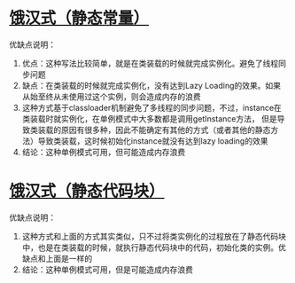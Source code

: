 # [饿汉式（静态常量）](type1/SingletonType1.java)

优缺点说明：

1) 优点：这种写法比较简单，就是在类装载的时候就完成实例化。避免了线程同步问题
2) 缺点：在类装载的时候就完成实例化，没有达到Lazy Loading的效果。如果从始至终从未使用过这个实例，则会造成内存的浪费
3) 这种方式基于classloader机制避免了多线程的同步问题，不过，instance在类装载时就实例化，在单例模式中大多数都是调用getInstance方法，
   但是导致类装载的原因有很多种，因此不能确定有其他的方式（或者其他的静态方法）导致类装载，这时候初始化instance就没有达到lazy loading的效果
4) 结论：这种单例模式可用，但可能造成内存浪费

# [饿汉式（静态代码块）](type2/SingletonType2.java)

优缺点说明：

1) 这种方式和上面的方式其实类似，只不过将类实例化的过程放在了静态代码块中，也是在类装载的时候，就执行静态代码块中的代码，初始化类的实例。优缺点和上面是一样的
2) 结论：这种单例模式可用，但是可能造成内存浪费